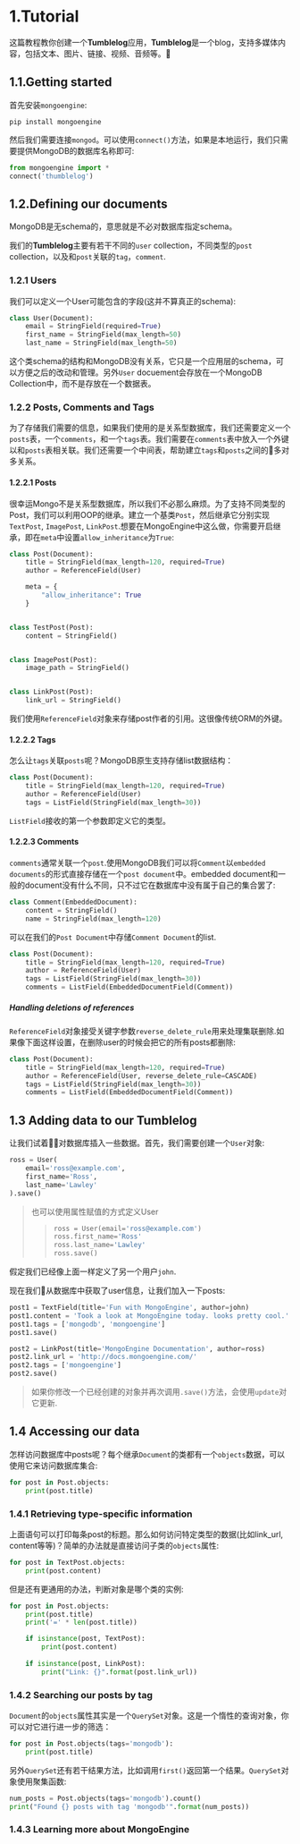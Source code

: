 # 1.Tutorial

这篇教程教你创建一个**Tumblelog**应用，**Tumblelog**是一个blog，支持多媒体内容，包括文本、图片、链接、视频、音频等。

## 1.1.Getting started

首先安装`mongoengine`:

`pip install mongoengine`

然后我们需要连接`mongod`。可以使用`connect()`方法，如果是本地运行，我们只需要提供MongoDB的数据库名称即可:

```python
from mongoengine import *
connect('thumblelog')
```

## 1.2.Defining our documents

MongoDB是无schema的，意思就是不必对数据库指定schema。

我们的**Tumblelog**主要有若干不同的`user` collection，不同类型的`post` collection，以及和`post`关联的`tag`，`comment`.

### 1.2.1 Users

我们可以定义一个User可能包含的字段(这并不算真正的schema):

```python
class User(Document):
    email = StringField(required=True)
    first_name = StringField(max_length=50)
    last_name = StringField(max_length=50)
```

这个类schema的结构和MongoDB没有关系，它只是一个应用层的schema，可以方便之后的改动和管理。另外`User` docuement会存放在一个MongoDB Collection中，而不是存放在一个数据表。

### 1.2.2 Posts, Comments and Tags

为了存储我们需要的信息，如果我们使用的是关系型数据库，我们还需要定义一个`posts`表，一个`comments`，和一个`tags`表。我们需要在`comments`表中放入一个外键以和`posts`表相关联。我们还需要一个中间表，帮助建立`tags`和`posts`之间的多对多关系。

#### 1.2.2.1 Posts

很幸运Mongo不是关系型数据库，所以我们不必那么麻烦。为了支持不同类型的Post，我们可以利用OOP的继承。建立一个基类`Post`，然后继承它分别实现`TextPost`, `ImagePost`, `LinkPost`.想要在MongoEngine中这么做，你需要开启继承，即在`meta`中设置`allow_inheritance`为`True`:

```python
class Post(Document):
    title = StringField(max_length=120, required=True)
    author = ReferenceField(User)

    meta = {
        "allow_inheritance": True
    }


class TestPost(Post):
    content = StringField()


class ImagePost(Post):
    image_path = StringField()


class LinkPost(Post):
    link_url = StringField()
```

我们使用`ReferenceField`对象来存储post作者的引用。这很像传统ORM的外键。

#### 1.2.2.2 Tags

怎么让`tags`关联`posts`呢？MongoDB原生支持存储list数据结构：

```python
class Post(Document):
    title = StringField(max_length=120, required=True)
    author = ReferenceField(User)
    tags = ListField(StringField(max_length=30))
```

`ListField`接收的第一个参数即定义它的类型。

#### 1.2.2.3 Comments

`comments`通常关联一个`post`.使用MongoDB我们可以将`Comment`以`embedded documents`的形式直接存储在一个`post document`中。embedded document和一般的document没有什么不同，只不过它在数据库中没有属于自己的集合罢了:

```python
class Comment(EmbeddedDocument):
    content = StringField()
    name = StringField(max_length=120)
```

可以在我们的`Post Document`中存储`Comment Document`的list.

```python
class Post(Document):
    title = StringField(max_length=120, required=True)
    author = ReferenceField(User)
    tags = ListField(StringField(max_length=30))
    comments = ListField(EmbeddedDocumentField(Comment))
```

##### Handling deletions of references

`ReferenceField`对象接受关键字参数`reverse_delete_rule`用来处理集联删除.如果像下面这样设置，在删除user的时候会把它的所有posts都删除:

```python
class Post(Document):
    title = StringField(max_length=120, required=True)
    author = ReferenceField(User, reverse_delete_rule=CASCADE)
    tags = ListField(StringField(max_length=30))
    comments = ListField(EmbeddedDocumentField(Comment))
```

## 1.3 Adding data to our Tumblelog

让我们试着对数据库插入一些数据。首先，我们需要创建一个`User`对象:

```python
ross = User(
    email='ross@example.com',
    first_name='Ross',
    last_name='Lawley'
).save()
```

> 也可以使用属性赋值的方式定义User
>
>> ```python
>> ross = User(email='ross@example.com')
>> ross.first_name='Ross'
>> ross.last_name='Lawley'
>> ross.save()
>> ```


假定我们已经像上面一样定义了另一个用户`john`.

现在我们从数据库中获取了user信息，让我们加入一下posts:

```python
post1 = TextField(title='Fun with MongoEngine', author=john)
post1.content = 'Took a look at MongoEngine today. looks pretty cool.'
post1.tags = ['mongodb', 'mongoengine']
post1.save()

post2 = LinkPost(title='MongoEngine Documentation', author=ross)
post2.link_url = 'http://docs.mongoengine.com/'
post2.tags = ['mongoengine']
post2.save()
```

> 如果你修改一个已经创建的对象并再次调用`.save()`方法，会使用`update`对它更新.

## 1.4 Accessing our data

怎样访问数据库中posts呢？每个继承`Document`的类都有一个`objects`数据，可以使用它来访问数据库集合:

```python
for post in Post.objects:
    print(post.title)
```

### 1.4.1 Retrieving type-specific information

上面语句可以打印每条post的标题。那么如何访问特定类型的数据(比如link_url, content等等)？简单的办法就是直接访问子类的`objects`属性:

```python
for post in TextPost.objects:
    print(post.content)
```

但是还有更通用的办法，判断对象是哪个类的实例:

```python
for post in Post.objects:
    print(post.title)
    print('=' * len(post.title))

    if isinstance(post, TextPost):
        print(post.content)
    
    if isinstance(post, LinkPost):
        print("Link: {}".format(post.link_url))
```

### 1.4.2 Searching our posts by tag

`Document`的`objects`属性其实是一个`QuerySet`对象。这是一个惰性的查询对象，你可以对它进行进一步的筛选：

```python
for post in Post.objects(tags='mongodb'):
    print(post.title)
```

另外`QuerySet`还有若干结果方法，比如调用`first()`返回第一个结果。`QuerySet`对象使用聚集函数:

```python
num_posts = Post.objects(tags='mongodb').count()
print("Found {} posts with tag 'mongodb'".format(num_posts))
```

### 1.4.3 Learning more about MongoEngine